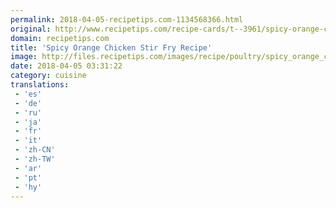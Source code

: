```yaml
---
permalink: 2018-04-05-recipetips.com-1134568366.html
original: http://www.recipetips.com/recipe-cards/t--3961/spicy-orange-chicken-stir-fry.asp
domain: recipetips.com
title: 'Spicy Orange Chicken Stir Fry Recipe'
image: http://files.recipetips.com/images/recipe/poultry/spicy_orange_chick_stirfry.jpg
date: 2018-04-05 03:31:22
category: cuisine
translations: 
 - 'es'
 - 'de'
 - 'ru'
 - 'ja'
 - 'fr'
 - 'it'
 - 'zh-CN'
 - 'zh-TW'
 - 'ar'
 - 'pt'
 - 'hy'
---
```


